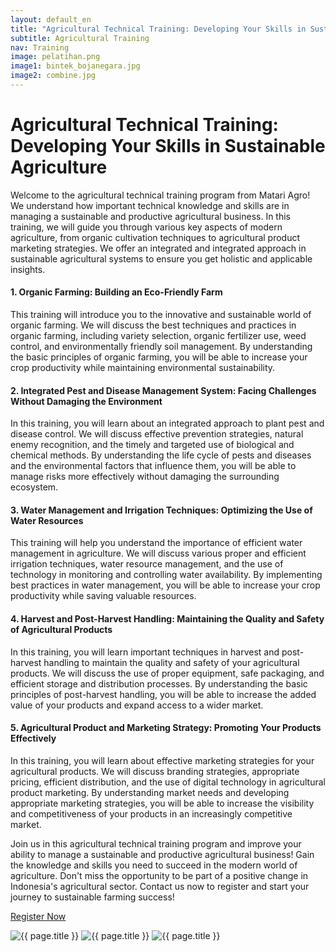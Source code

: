 ```yaml
---
layout: default_en
title: "Agricultural Technical Training: Developing Your Skills in Sustainable Agriculture"
subtitle: Agricultural Training
nav: Training
image: pelatihan.png
image1: bintek_bojanegara.jpg
image2: combine.jpg
---
```


<div class="row">
<div class="col-lg-8 col-md-6">
<h1>Agricultural Technical Training: Developing Your Skills in Sustainable Agriculture</h1>
<p>Welcome to the agricultural technical training program from Matari Agro! We understand how important technical knowledge and skills are in managing a sustainable and productive agricultural business. In this training, we will guide you through various key aspects of modern agriculture, from organic cultivation techniques to agricultural product marketing strategies. We offer an integrated and integrated approach in sustainable agricultural systems to ensure you get holistic and applicable insights.</p>

<h4>1. Organic Farming: Building an Eco-Friendly Farm</h4>

<p>This training will introduce you to the innovative and sustainable world of organic farming. We will discuss the best techniques and practices in organic farming, including variety selection, organic fertilizer use, weed control, and environmentally friendly soil management. By understanding the basic principles of organic farming, you will be able to increase your crop productivity while maintaining environmental sustainability.</p>

<h4>2. Integrated Pest and Disease Management System: Facing Challenges Without Damaging the Environment</h4>

<p>In this training, you will learn about an integrated approach to plant pest and disease control. We will discuss effective prevention strategies, natural enemy recognition, and the timely and targeted use of biological and chemical methods. By understanding the life cycle of pests and diseases and the environmental factors that influence them, you will be able to manage risks more effectively without damaging the surrounding ecosystem.</p>

<h4>3. Water Management and Irrigation Techniques: Optimizing the Use of Water Resources</h4>

<p>This training will help you understand the importance of efficient water management in agriculture. We will discuss various proper and efficient irrigation techniques, water resource management, and the use of technology in monitoring and controlling water availability. By implementing best practices in water management, you will be able to increase your crop productivity while saving valuable resources.</p>

<h4>4. Harvest and Post-Harvest Handling: Maintaining the Quality and Safety of Agricultural Products</h4>

<p>In this training, you will learn important techniques in harvest and post-harvest handling to maintain the quality and safety of your agricultural products. We will discuss the use of proper equipment, safe packaging, and efficient storage and distribution processes. By understanding the basic principles of post-harvest handling, you will be able to increase the added value of your products and expand access to a wider market.</p>

<h4>5. Agricultural Product and Marketing Strategy: Promoting Your Products Effectively</h4>

<p>In this training, you will learn about effective marketing strategies for your agricultural products. We will discuss branding strategies, appropriate pricing, efficient distribution, and the use of digital technology in agricultural product marketing. By understanding market needs and developing appropriate marketing strategies, you will be able to increase the visibility and competitiveness of your products in an increasingly competitive market.</p>

<p>Join us in this agricultural technical training program and improve your ability to manage a sustainable and productive agricultural business! Gain the knowledge and skills you need to succeed in the modern world of agriculture. Don't miss the opportunity to be part of a positive change in Indonesia's agricultural sector. Contact us now to register and start your journey to sustainable farming success!</p>

<a class="btn btn-primary" href="{{ site.url }}/training/register">Register Now</a>

</div>
<div class="col-lg-4 col-md-6">
<img src="{{ site.url }}/img/{{ page.image }}" alt="{{ page.title }}" class="img-fluid rounded img-content-center mb-2" title="Empowerment of Farmers Partnering with the National Land Agency in Batang Regency, Central Java">
<img src="{{ site.url }}/img/{{ page.image1 }}" alt="{{ page.title }}" class="img-fluid rounded img-content-center mb-2" title="Food Security Training in the Fisheries and Agriculture Sector, Bojanegara Village, Central Java Purbalingga Central Java">
<img src="{{ site.url }}/img/{{ page.image2 }}" alt="{{ page.title }}" class="img-fluid rounded img-content-center mb-2" title="Discussion and assessment of GTRA planning BPN Batang Regency Central Java">
</div>
</div>